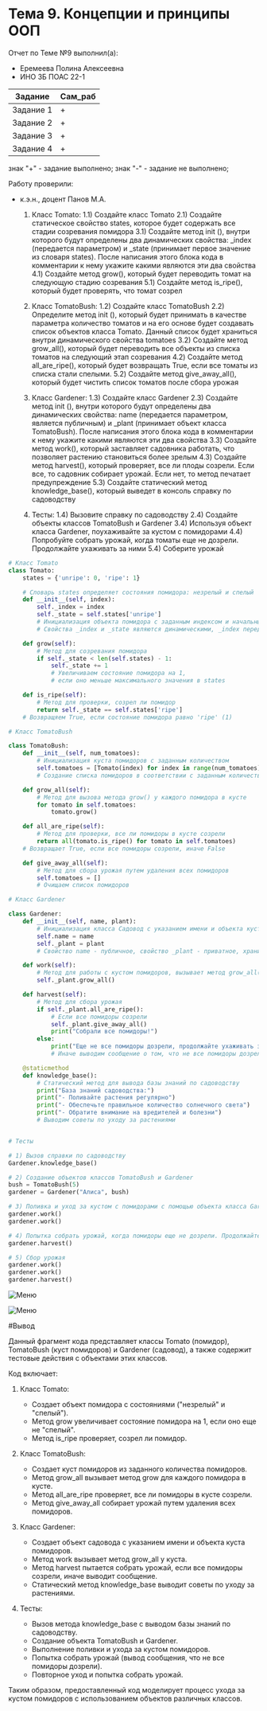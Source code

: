 # Тема 9. Концепции и принципы ООП 
Отчет по Теме №9 выполнил(а):
- Еремеева Полина Алексеевна
- ИНО ЗБ ПОАС 22-1

| Задание | Сам_раб |
| ------ | ------ |
| Задание 1 |  + |
| Задание 2 | + |
| Задание 3 | + |
| Задание 4 | + |

знак "+" - задание выполнено; знак "-" - задание не выполнено;

Работу проверили:
- к.э.н., доцент Панов М.А.

    1) Класс Tomato:
1.1)	Создайте класс Tomato
2.1)	Создайте статическое свойство states, которое будет содержать все стадии созревания помидора
3.1)	Создайте метод 	init	(), внутри которого будут определены два динамических свойства: _index (передается параметром) и _state (принимает первое значение из словаря states). После написания этого блока кода в комментарии к нему укажите какими являются эти два свойства
4.1)	Создайте метод grow(), который будет переводить томат на следующую стадию созревания
5.1)	Создайте метод is_ripe(), который будет проверять, что томат созрел
   
    2) Класс TomatoBush:
1.2)	Создайте класс TomatoBush
2.2)	Определите метод 	init	(), который будет принимать в качестве параметра количество томатов и на его основе будет создавать список объектов класса Tomato. Данный список будет храниться внутри динамического свойства tomatoes
3.2)	Создайте метод grow_all(), который будет переводить все объекты из списка томатов на следующий этап созревания
4.2)	Создайте метод all_are_ripe(), который будет возвращать True, если все томаты из списка стали спелыми.
5.2)	Создайте метод give_away_all(), который будет чистить список томатов после сбора урожая

    3) Класс Gardener:
1.3)	Создайте класс Gardener
2.3)	Создайте метод 	init	(), внутри которого будут определены два динамических свойства: name (передается параметром, является публичным) и _plant (принимает объект класса TomatoBush). После написания этого блока кода в комментарии к нему укажите какими являются эти два свойства
3.3)	Создайте метод work(), который заставляет садовника работать, что позволяет растению становиться более зрелым
4.3)	Создайте метод harvest(), который проверяет, все ли плоды созрели. Если все, то садовник собирает урожай. Если нет, то метод печатает предупреждение
5.3)	Создайте статический метод knowledge_base(), который выведет в консоль справку по садоводству

    4) Тесты:
1.4)	Вызовите справку по садоводству
2.4)	Создайте объекты классов TomatoBush и Gardener
3.4)	Используя объект класса Gardener, поухаживайте за кустом с помидорами
4.4)	Попробуйте собрать урожай, когда томаты еще не дозрели. Продолжайте ухаживать за ними
5.4)	Соберите урожай

```python
# Класс Tomato
class Tomato:
    states = {'unripe': 0, 'ripe': 1}

    # Словарь states определяет состояния помидора: незрелый и спелый
    def __init__(self, index):
        self._index = index
        self._state = self.states['unripe']
        # Инициализация объекта помидора с заданным индексом и начальным состоянием 'unripe' (=0)
        # Свойства _index и _state являются динамическими, _index передается параметром, _state получает значение 'unripe'

    def grow(self):
        # Метод для созревания помидора
        if self._state < len(self.states) - 1:
            self._state += 1
            # Увеличиваем состояние помидора на 1,
            # если оно меньше максимального значения в states

    def is_ripe(self):
        # Метод для проверки, созрел ли помидор
        return self._state == self.states['ripe']
    # Возвращяем True, если состояние помидора равно 'ripe' (1)

# Класс TomatoBush

class TomatoBush:
    def __init__(self, num_tomatoes):
        # Инициализация куста помидоров с заданным количеством
        self.tomatoes = [Tomato(index) for index in range(num_tomatoes)]
        # Создание списка помидоров в соответствии с заданным количеством

    def grow_all(self):
        # Метод для вызова метода grow() у каждого помидора в кусте
        for tomato in self.tomatoes:
            tomato.grow()

    def all_are_ripe(self):
        # Метод для проверки, все ли помидоры в кусте созрели
        return all(tomato.is_ripe() for tomato in self.tomatoes)
    # Возвращает True, если все помидоры созрели, иначе False

    def give_away_all(self):
        # Метод для сбора урожая путем удаления всех помидоров
        self.tomatoes = []
        # Очищаем список помидоров

# Класс Gardener

class Gardener:
    def __init__(self, name, plant):
        # Инициализация класса Садовод с указанием имени и объекта куста помидоров
        self.name = name
        self._plant = plant
        # Свойство name - публичное, свойство _plant - приватное, хранит объект TomatoBush

    def work(self):
        # Метод для работы с кустом помидоров, вызывает метод grow_all() у куста
        self._plant.grow_all()

    def harvest(self):
        # Метод для сбора урожая
        if self._plant.all_are_ripe():
            # Если все помидоры созрели
            self._plant.give_away_all()
            print("Собрали все помидоры!")
        else:
            print("Еще не все помидоры дозрели, продолжайте ухаживать за ними.")
            # Иначе выводим сообщение о том, что не все помидоры дозрели

    @staticmethod
    def knowledge_base():
        # Статический метод для вывода базы знаний по садоводству
        print("База знаний садоводства:")
        print("- Поливайте растения регулярно")
        print("- Обеспечьте правильное количество солнечного света")
        print("- Обратите внимание на вредителей и болезни")
        # Выводим советы по уходу за растениями


# Тесты

# 1) Вызов справки по садоводству
Gardener.knowledge_base()

# 2) Создание объектов классов TomatoBush и Gardener
bush = TomatoBush(5)
gardener = Gardener("Алиса", bush)

# 3) Поливка и уход за кустом с помидорами с помощью объекта класса Gardener
gardener.work()
gardener.work()

# 4) Попытка собрать урожай, когда помидоры еще не дозрели. Продолжайте ухаживать за ними
gardener.harvest()

# 5) Сбор урожая
gardener.work()
gardener.work()
gardener.harvest()
```
![Меню](https://github.com/PolinaEr22/Lab/blob/Тема8/pic/1.png)

![Меню](https://github.com/PolinaEr22/Lab/blob/Тема8/pic/2.png)

#Вывод

Данный фрагмент кода представляет классы Tomato (помидор), TomatoBush (куст помидоров) и Gardener (садовод), а также содержит тестовые действия с объектами этих классов.

Код включает:
1. Класс Tomato:
   - Создает объект помидора с состояниями ("незрелый" и "спелый").
   - Метод grow увеличивает состояние помидора на 1, если оно еще не "спелый".
   - Метод is_ripe проверяет, созрел ли помидор.

2. Класс TomatoBush:
   - Создает куст помидоров из заданного количества помидоров.
   - Метод grow_all вызывает метод grow для каждого помидора в кусте.
   - Метод all_are_ripe проверяет, все ли помидоры в кусте созрели.
   - Метод give_away_all собирает урожай путем удаления всех помидоров.

3. Класс Gardener:
   - Создает объект садовода с указанием имени и объекта куста помидоров.
   - Метод work вызывает метод grow_all у куста.
   - Метод harvest пытается собрать урожай, если все помидоры созрели, иначе выводит сообщение.
   - Статический метод knowledge_base выводит советы по уходу за растениями.

4. Тесты:
   - Вызов метода knowledge_base с выводом базы знаний по садоводству.
   - Создание объекта TomatoBush и Gardener.
   - Выполнение поливки и ухода за кустом помидоров.
   - Попытка собрать урожай (вывод сообщения, что не все помидоры дозрели).
   - Повторное уход и попытка собрать урожай.

Таким образом, предоставленный код моделирует процесс ухода за кустом помидоров с использованием объектов различных классов.
